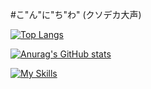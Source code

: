 #こ"ん"に"ち"わ" (クソデカ大声)

[![Top Langs](https://github-readme-stats.vercel.app/api/top-langs/?username=sauhits&layout=compact&theme=highcontrast)](https://github.com/anuraghazra/github-readme-stats)

[![Anurag's GitHub stats](https://github-readme-stats.vercel.app/api?username=sauhits&theme=highcontrast&show_icons=true)](https://github.com/anuraghazra/github-readme-stats)

[![My Skills](https://skillicons.dev/icons?i=java,html,css)](https://skillicons.dev)
